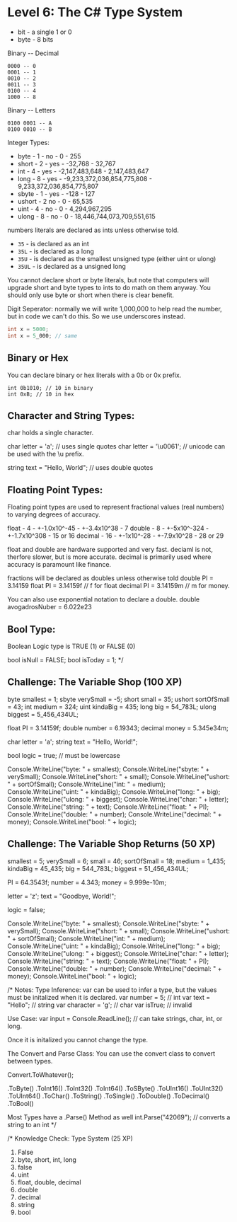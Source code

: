 # Level 6: The C# Type System

- bit - a single 1 or 0
- byte - 8 bits

Binary -- Decimal
```
0000 -- 0
0001 -- 1
0010 -- 2
0011 -- 3
0100 -- 4
1000 -- 8
```

Binary -- Letters
```
0100 0001 -- A
0100 0010 -- B
```

Integer Types:
- byte - 1 - no - 0 - 255
- short - 2 - yes - -32,768 - 32,767
- int - 4 - yes - -2,147,483,648 - 2,147,483,647
- long - 8 - yes - -9,233,372,036,854,775,808 - 9,233,372,036,854,775,807
- sbyte - 1 - yes - -128 - 127
- ushort - 2 no - 0 - 65,535
- uint - 4 - no - 0 - 4,294,967,295
- ulong - 8 - no - 0 - 18,446,744,073,709,551,615

numbers literals are declared as ints unless otherwise told. 
- `35` - is declared as an int
- `35L` - is declared as a long
- `35U` - is declared as the smallest unsigned type (either uint or ulong)
- `35UL` - is declared as a unsigned long

You cannot declare short or byte literals, but note that computers will upgrade short and byte types to ints
to do math on them anyway. You should only use byte or short when there is clear benefit. 

Digit Seperator: normally we will write 1,000,000 to help read the number, but in code we can't do this.
So we use underscores instead.
```csharp
int x = 5000;
int x = 5_000; // same
```
## Binary or Hex
You can declare binary or hex literals with a 0b or 0x prefix.
```
int 0b1010; // 10 in binary
int 0xB; // 10 in hex
```

## Character and String Types:
char holds a single character. 

char letter = 'a'; // uses single quotes
char letter = '\u0061'; // unicode can be used with the \u prefix. 

string text = "Hello, World"; // uses double quotes

## Floating Point Types:
Floating point types are used to represent fractional values (real numbers) to varying degrees of accuracy. 

float - 4 - +-1.0x10^-45 - +-3.4x10^38 - 7
double - 8 - +-5x10^-324 - +-1.7x10^308 - 15 or 16
decimal - 16 - +-1x10^-28 - +-7.9x10^28 - 28 or 29 

float and double are hardware supported and very fast. deciaml is not, therfore slower, but is more accurate.
decimal is primarily used where accuracy is paramount like finance.

fractions will be declared as doubles unless otherwise told
  double PI = 3.14159
  float PI = 3.14159f // f for float
  decimal PI = 3.14159m // m for money. 

You can also use exponential notation to declare a double. 
  double avogadrosNuber = 6.022e23

## Bool Type:
Boolean Logic type is TRUE (1) or FALSE (0)

bool isNull = FALSE;
bool isToday = 1;
*/

## Challenge: The Variable Shop (100 XP)
byte smallest = 1;
sbyte verySmall = -5;
short small = 35;
ushort sortOfSmall = 43;
int medium = 324;
uint kindaBig = 435;
long big = 54_783L;
ulong biggest = 5_456_434UL;

float PI = 3.14159f;
double number = 6.19343;
decimal money = 5.345e34m;

char letter = 'a';
string text = "Hello, World!";

bool logic = true; // must be lowercase

Console.WriteLine("byte: " + smallest);
Console.WriteLine("sbyte: " + verySmall);
Console.WriteLine("short: " + small);
Console.WriteLine("ushort: " + sortOfSmall);
Console.WriteLine("int: " + medium);
Console.WriteLine("uint: " + kindaBig);
Console.WriteLine("long: " + big);
Console.WriteLine("ulong: " + biggest);
Console.WriteLine("char: " + letter);
Console.WriteLine("string: " + text);
Console.WriteLine("float: " + PI);
Console.WriteLine("double: " + number);
Console.WriteLine("decimal: " + money);
Console.WriteLine("bool: " + logic);

## Challenge: The Variable Shop Returns (50 XP)

smallest = 5;
verySmall = 6;
small = 46;
sortOfSmall = 18;
medium = 1_435;
kindaBig = 45_435;
big = 544_783L;
biggest = 51_456_434UL;

PI = 64.3543f;
number = 4.343;
money = 9.999e-10m;

letter = 'z';
text = "Goodbye, World!";

logic = false;

Console.WriteLine("byte: " + smallest);
Console.WriteLine("sbyte: " + verySmall);
Console.WriteLine("short: " + small);
Console.WriteLine("ushort: " + sortOfSmall);
Console.WriteLine("int: " + medium);
Console.WriteLine("uint: " + kindaBig);
Console.WriteLine("long: " + big);
Console.WriteLine("ulong: " + biggest);
Console.WriteLine("char: " + letter);
Console.WriteLine("string: " + text);
Console.WriteLine("float: " + PI);
Console.WriteLine("double: " + number);
Console.WriteLine("decimal: " + money);
Console.WriteLine("bool: " + logic);

/*
Notes:
Type Inference:
var can be used to infer a type, but the values must be initalized when it is declared. 
  var number = 5; // int
  var text = "Hello"; // string
  var character = 'g'; // char
  var isTrue; // invalid

Use Case:
var input = Console.ReadLine(); // can take strings, char, int, or long. 

Once it is initalized you cannot change the type. 

The Convert and Parse Class:
You can use the convert class to convert between types. 

Convert.ToWhatever();

.ToByte()
.ToInt16()
.ToInt32()
.ToInt64()
.ToSByte()
.ToUInt16()
.ToUInt32()
.ToUInt64()
.ToChar()
.ToString()
.ToSingle()
.ToDouble()
.ToDecimal()
.ToBool()

Most Types have a .Parse() Method as well
int.Parse("42069"); // converts a string to an int
*/

/*
Knowledge Check: Type System (25 XP)
1. False
2. byte, short, int, long
3. false
4. uint
5. float, double, decimal
6. double
7. decimal
8. string
9. bool
